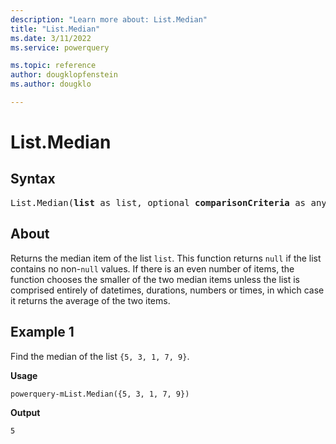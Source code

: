```yaml
---
description: "Learn more about: List.Median"
title: "List.Median"
ms.date: 3/11/2022
ms.service: powerquery

ms.topic: reference
author: dougklopfenstein
ms.author: dougklo

---
```

# List.Median

## Syntax

<pre>
List.Median(<b>list</b> as list, optional <b>comparisonCriteria</b> as any) as any
</pre>

## About

Returns the median item of the list `list`. This function returns `null` if the list contains no non-`null` values. If there is an even number of items, the function chooses the smaller of the two median items unless the list is comprised entirely of datetimes, durations, numbers or times, in which case it returns the average of the two items.

## Example 1

Find the median of the list `{5, 3, 1, 7, 9}`.

**Usage**

```powerquery-m
powerquery-mList.Median({5, 3, 1, 7, 9})
```

**Output**

`5`  
